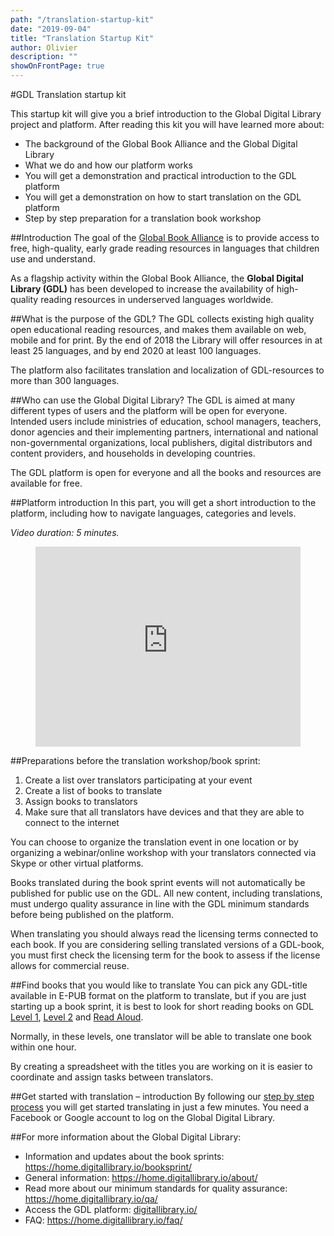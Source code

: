 ```yaml
---
path: "/translation-startup-kit"
date: "2019-09-04"
title: "Translation Startup Kit"
author: Olivier
description: ""
showOnFrontPage: true
---
```


#GDL Translation startup kit

This startup kit will give you a brief introduction to the Global Digital Library project and platform. After reading this kit you will have learned more about:

- The background of the Global Book Alliance and the Global Digital Library
- What we do and how our platform works
- You will get a demonstration and practical introduction to the GDL platform
- You will get a demonstration on how to start translation on the GDL platform
- Step by step preparation for a translation book workshop

##Introduction
The goal of the [Global Book Alliance](http://globalbookalliance.org/) is to provide access to free, high-quality, early grade reading resources in languages that children use and understand.

As a flagship activity within the Global Book Alliance, the **Global Digital Library (GDL)** has been developed to increase the availability of high-quality reading resources in underserved languages worldwide.

##What is the purpose of the GDL?
The GDL collects existing high quality open educational reading resources, and makes them available on web, mobile and for print. By the end of 2018 the Library will offer resources in at least 25 languages, and by end 2020 at least 100 languages.

The platform also facilitates translation and localization of GDL-resources to more than 300 languages.

##Who can use the Global Digital Library?
The GDL is aimed at many different types of users and the platform will be open for everyone. Intended users include ministries of education, school managers, teachers, donor agencies and their implementing partners, international and national non-governmental organizations, local publishers, digital distributors and content providers, and households in developing countries.

The GDL platform is open for everyone and all the books and resources are available for free.

##Platform introduction
In this part, you will get a short introduction to the platform, including how to navigate languages, categories and levels.

_Video duration: 5 minutes._

<figure class="video_container">
  <iframe src="https://www.youtube.com/embed/cu_OFKi8UBA" frameborder="0" allowfullscreen="true" style="height: 20pc; width: 100%"> </iframe>
</figure>

##Preparations before the translation workshop/book sprint:

1. Create a list over translators participating at your event
2. Create a list of books to translate
3. Assign books to translators
4. Make sure that all translators have devices and that they are able to connect to the internet

You can choose to organize the translation event in one location or by organizing a webinar/online workshop with your translators connected via Skype or other virtual platforms.

Books translated during the book sprint events will not automatically be published for public use on the GDL. All new content, including translations, must undergo quality assurance in line with the GDL minimum standards before being published on the platform.

When translating you should always read the licensing terms connected to each book. If you are considering selling translated versions of a GDL-book, you must first check the licensing term for the book to assess if the license allows for commercial reuse.

##Find books that you would like to translate
You can pick any GDL-title available in E-PUB format on the platform to translate, but if you are just starting up a book sprint, it is best to look for short reading books on GDL [Level 1](https://digitallibrary.io/en/books/browse?readingLevel=1&category=library_books), [Level 2](https://digitallibrary.io/en/books/browse?readingLevel=2&category=library_books) and [Read Aloud](https://digitallibrary.io/en/books/browse?readingLevel=read-aloud&category=library_books).

Normally, in these levels, one translator will be able to translate one book within one hour.

By creating a spreadsheet with the titles you are working on it is easier to coordinate and assign tasks between translators.

##Get started with translation – introduction
By following our [step by step process](https://home.digitallibrary.io/translate/) you will get started translating in just a few minutes. You need a Facebook or Google account to log on the Global Digital Library.

##For more information about the Global Digital Library:

- Information and updates about the book sprints: https://home.digitallibrary.io/booksprint/
- General information: https://home.digitallibrary.io/about/
- Read more about our minimum standards for quality assurance: https://home.digitallibrary.io/qa/
- Access the GDL platform: [digitallibrary.io/](https://digitallibrary.io/)
- FAQ: https://home.digitallibrary.io/faq/
